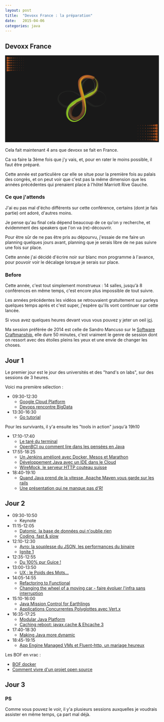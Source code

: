 ```yaml
---
layout: post
title:  "Devoxx France : la préparation"
date:   2015-04-06
categories: java
---
```


## Devoxx France

![Devoxx][devoxxFrance]

Cela fait maintenant 4 ans que devoxx se fait en France.

Ca va faire la 3ème fois que j'y vais, et, pour en rater le moins possible, il faut être préparé.

Cette année est particulière car elle se situe pour la première fois au palais des congrès, et on peut voir que c'est pas la même dimension que les années précédentes qui prenaient place à l'hôtel Marriott Rive Gauche.


### Ce que j'attends
J'ai eu pas mal d'écho différents sur cette conférence, certains (dont je fais partie) ont adoré, d'autres moins.

Je pense qu'au final cela dépend beaucoup de ce qu'on y recherche, et évidemment des speakers que l'on va (re)-découvrir.

Pour être sûr de ne pas être pris au dépourvu, j'essaie de me faire un planning quelques jours avant, planning que je serais libre de ne pas suivre une fois sur place.

Cette année j'ai décidé d'écrire noir sur blanc mon programme à l'avance, pour pouvoir voir le décalage lorsque je serais sur place.


### Before

Cette année, c'est tout simplement monstrueux : 14 salles, jusqu'à 8 conférences en même temps, c'est encore plus impossible de tout suivre.

Les années précédentes les vidéos se retrouvaient gratuitement sur parleys quelques temps après et c'est super, j'espère qu'ils vont continuer sur cette lancée.

Si vous avez quelques heures devant vous vous pouvez y jeter un oeil [ici][devoxx_2014].

Ma session préférée de 2014 est celle de Sandro Mancuso sur le [Software Craftmanship][craftmanship_parleys], elle dure 50 minutes, c'est vraiment le genre de session dont on ressort avec des étoiles pleins les yeux et une envie de changer les choses.


## Jour 1
Le premier jour est le jour des universités et des "hand's on labs", sur des sessions de 3 heures.

Voici ma première sélection :

* 09:30-12:30
  * [Google Cloud Platform][hands_on_GCP]
  * [Devops rencontre BigData][hands_on_bigdata]
* 13:30-16:30
  * [Go tutorial][go_tutorial]

Pour les survivants, il y'a ensuite les "tools in action" jusqu'à 19h10

* 17:10-17:40
  * [Le taré du terminal][tools_terminal]
  * [OpenBCI ou comment lire dans les pensées en Java][tools_bci]
* 17:55-18:25
  * [Un Jenkins amélioré avec Docker, Mesos et Marathon][tools_jenkins]
  * [Développement Java avec un IDE dans le Cloud][tools_ide_cloud]
  * [WireMock, le serveur HTTP couteau suisse][tools_wiremock]
* 18:40-19:10
  * [Quand Java prend de la vitesse, Apache Maven vous garde sur les rails][tools_maven]
  * [Une présentation qui ne manque pas d'R!][tools_r]

## Jour 2
* 09:30-10:50
  * Keynote
* 11:15-12:05
  * [Datomic, la base de données qui n'oublie rien][conference_datomic]
  * [Coding, fast & slow][conference_coding_fast_and_slow]
* 12:10-12:30
  * [Avro: la souplesse du JSON, les performances du binaire][quickie_avro]
  * [Ignite 1][quickie_ignite1]
* 12:35-12:55
  * [Du 100% pur Guice !][quickie_guice]
* 13:00-13:50
  * [UX : le Poids des Mots...][conference_ux]
* 14:05-14:55
  * [Refactoring to Functional][conference_refactoring_functional]
  * [Changing the wheel of a moving car - faire évoluer l'infra sans interruption][conference_cloudbees]
* 15:10-16:00
  * [Java Mission Control for Earthlings][conference_JMC]
  * [Applications Concurrentes Polyglottes avec Vert.x][conference_vertx]
* 16:35-17:25
  * [Modular Java Platform][conference_jigsaw]
  * [Caching reboot: javax.cache & Ehcache 3][conference_cache]
* 17:40-18:30
  * [Making Java more dynamic][conference_java_dynamic]
* 18:45-19:15
  * [App Engine Managed VMs et Fluent-http, un mariage heureux][tools_fluent_http]

Les BOF en vrac : 

* [BOF docker][bof_docker]
* [Comment vivre d'un projet open source][bof_open_source]

## Jour 3


### PS
Comme vous pouvez le voir, il y'a plusieurs sessions auxquelles je voudrais assister en même temps, ça part mal déjà.


[devoxxFrance]: /images/posts/devoxx/devoxx_france.png
[devoxx_2014]: https://www.parleys.com/channel/devoxx-france-2014
[craftmanship_parleys]: https://www.parleys.com/tutorial/software-craftsmanship
[hands_on_GCP]: http://cfp.devoxx.fr/2015/talk/GOB-3561/La_Google_Cloud_Plaform_-_Au_dela_des_simples_demos
[hands_on_bigdata]: http://cfp.devoxx.fr/2015/talk/QTQ-9573/Quand_DevOps_rencontre_BigData!
[go_tutorial]: http://cfp.devoxx.fr/2015/talk/SDF-5956/Go_tutorial
[tools_terminal]: http://cfp.devoxx.fr/2015/talk/CLG-8656/Le_tare_du_terminal:_outil_pour_le_developpeur_de_l'extreme
[tools_bci]: http://cfp.devoxx.fr/2015/talk/UNS-9214/OpenBCI_ou_comment_lire_dans_les_pensees_en_Java
[tools_jenkins]: http://cfp.devoxx.fr/2015/talk/UWP-3010/Un_Jenkins_ameliore_avec_Docker,_Mesos_et_Marathon
[tools_ide_cloud]: http://cfp.devoxx.fr/2015/talk/MSU-2600/Developpement_Java_avec_un_IDE_dans_le_Cloud:_YES_WE_CAN
[tools_wiremock]: http://cfp.devoxx.fr/2015/talk/ZMG-1345/WireMock,_le_serveur_HTTP_couteau_suisse
[tools_maven]: http://cfp.devoxx.fr/2015/talk/FEM-9840/Quand_Java_prend_de_la_vitesse,_Apache_Maven_vous_garde_sur_les_rails
[tools_r]: http://cfp.devoxx.fr/2015/talk/FPD-2699/Une_presentation_qui_ne_manque_pas_d'R!
[conference_datomic]: http://cfp.devoxx.fr/2015/talk/PRN-0316/Datomic,_la_base_de_donnees_qui_n'oublie_rien
[conference_coding_fast_and_slow]: http://cfp.devoxx.fr/2015/talk/ZLE-4944/Coding,_fast_&_slow
[quickie_avro]: http://cfp.devoxx.fr/2015/talk/MPO-1830/Avro:_la_souplesse_du_JSON,_les_performances_du_binaire
[quickie_ignite1]: http://cfp.devoxx.fr/2015/talk/AIC-9053/Ignite_1
[quickie_guice]: http://cfp.devoxx.fr/2015/talk/YSP-5366/Du_100%25_pur_Guice_!
[conference_ux]: http://cfp.devoxx.fr/2015/talk/KFB-1486/UX_:_le_Poids_des_Mots...
[conference_refactoring_functional]: http://cfp.devoxx.fr/2015/talk/UVY-4302/Refactoring_to_Functional
[conference_cloudbees]: http://cfp.devoxx.fr/2015/talk/QDM-2722/Changing_the_wheel_of_a_moving_car_-_faire_evoluer_l'infra_sans_interruption
[conference_JMC]: http://cfp.devoxx.fr/2015/talk/FJN-6482/Java_Mission_Control_for_Earthlings
[conference_vertx]: http://cfp.devoxx.fr/2015/talk/SDO-9958/Applications_Concurrentes_Polyglottes_avec_Vert.x
[conference_jigsaw]: http://cfp.devoxx.fr/2015/talk/MXY-8408/Modular_Java_Platform
[conference_cache]: http://cfp.devoxx.fr/2015/talk/AIM-2044/Caching_reboot:_javax.cache_&_Ehcache_3
[conference_java_dynamic]: http://cfp.devoxx.fr/2015/talk/ZTF-9055/Making_Java_more_dynamic
[tools_fluent_http]: http://cfp.devoxx.fr/2015/talk/WSU-8098/App_Engine_Managed_VMs_et_Fluent-http,_un_mariage_heureux
[bof_docker]: http://cfp.devoxx.fr/2015/talk/SRB-3347/BOF_Docker_Paris
[bof_open_source]: http://cfp.devoxx.fr/2015/talk/HZH-3776/Comment_vivre_d'un_projet_open_source